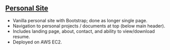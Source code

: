 ## [Personal Site](http://ec2-13-52-177-87.us-west-1.compute.amazonaws.com/)

- Vanilla personal site with Bootstrap; done as longer single page. 
- Navigation to personal projects / documents at top (below main header). 
- Includes landing page, about, contact, and ability to view/download resume. 
- Deployed on AWS EC2.
